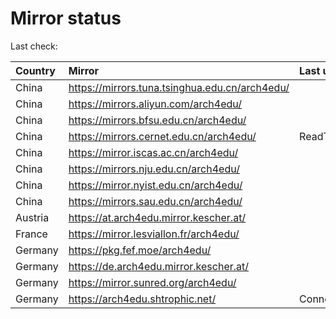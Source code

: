 <script src="./time.js"></script>
# Mirror status
Last check: <script type="text/javascript">localize(1755962526.533508);</script>

|Country|Mirror|Last update|
|:------|:-----|:----------|
|China|https://mirrors.tuna.tsinghua.edu.cn/arch4edu/|<script type="text/javascript">localize(1755931657);</script>|
|China|https://mirrors.aliyun.com/arch4edu/|<script type="text/javascript">localize(1755931657);</script>|
|China|https://mirrors.bfsu.edu.cn/arch4edu/|<script type="text/javascript">localize(1755931657);</script>|
|China|https://mirrors.cernet.edu.cn/arch4edu/|ReadTimeout|
|China|https://mirror.iscas.ac.cn/arch4edu/|<script type="text/javascript">localize(1755931657);</script>|
|China|https://mirrors.nju.edu.cn/arch4edu/|<script type="text/javascript">localize(1755888209);</script>|
|China|https://mirror.nyist.edu.cn/arch4edu/|<script type="text/javascript">localize(1755931657);</script>|
|China|https://mirrors.sau.edu.cn/arch4edu/|<script type="text/javascript">localize(1755801754);</script>|
|Austria|https://at.arch4edu.mirror.kescher.at/|<script type="text/javascript">localize(1755931657);</script>|
|France|https://mirror.lesviallon.fr/arch4edu/|<script type="text/javascript">localize(1755931657);</script>|
|Germany|https://pkg.fef.moe/arch4edu/|<script type="text/javascript">localize(1755931657);</script>|
|Germany|https://de.arch4edu.mirror.kescher.at/|<script type="text/javascript">localize(1755931657);</script>|
|Germany|https://mirror.sunred.org/arch4edu/|<script type="text/javascript">localize(1755931657);</script>|
|Germany|https://arch4edu.shtrophic.net/|ConnectionError|

<script src="./tablefilter/tablefilter.js"></script>
<script src="./table.js"></script>